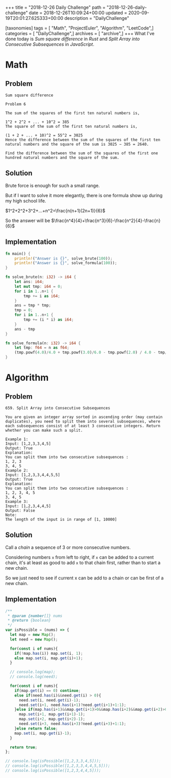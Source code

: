 +++
title = "2018-12-26 Daily Challenge"
path = "2018-12-26-daily-challenge"
date = 2018-12-26T10:09:24+00:00
updated = 2020-09-19T20:01:27.625333+00:00
description = "DailyChallenge"

[taxonomies]
tags = [ "Math", "ProjectEuler", "Algorithm", "LeetCode",]
categories = [ "DailyChallenge",]
archives = [ "archive",]
+++
What I've done today is *Sum square difference* in *Rust* and *Split Array into Consecutive Subsequences* in *JavaScript*.

<!-- more -->

# Math

## Problem

```
Sum square difference

Problem 6 

The sum of the squares of the first ten natural numbers is,

1^2 + 2^2 + ... + 10^2 = 385
The square of the sum of the first ten natural numbers is,

(1 + 2 + ... + 10)^2 = 55^2 = 3025
Hence the difference between the sum of the squares of the first ten natural numbers and the square of the sum is 3025 − 385 = 2640.

Find the difference between the sum of the squares of the first one hundred natural numbers and the square of the sum.
```

## Solution

Brute force is enough for such a small range.

But if I want to solve it more elegantly, there is one formula show up during my high school life.

$1^2+2^2+3^2+...+n^2=\frac{n(n+1)(2n+1)}{6}$

So the answer will be $\frac{n^4}{4}+\frac{n^3}{6}-\frac{n^2}{4}-\frac{n}{6}$

## Implementation

```rust
fn main() {
    println!("Answer is {}", solve_brute(100));
    println!("Answer is {}", solve_formula(100));
}

fn solve_brute(n: i32) -> i64 {
    let ans: i64;
    let mut tmp: i64 = 0;
    for i in 1..n+1 {
        tmp += i as i64;
    }
    ans = tmp * tmp;
    tmp = 0;
    for i in 1..n+1 {
        tmp += (i * i) as i64;
    }
    ans - tmp
}

fn solve_formula(n: i32) -> i64 {
    let tmp: f64 = n as f64;
    (tmp.powf(4.0)/4.0 + tmp.powf(3.0)/6.0 - tmp.powf(2.0) / 4.0 - tmp/6.0) as i64
}
```

# Algorithm

## Problem

```
659. Split Array into Consecutive Subsequences

You are given an integer array sorted in ascending order (may contain duplicates), you need to split them into several subsequences, where each subsequences consist of at least 3 consecutive integers. Return whether you can make such a split.

Example 1:
Input: [1,2,3,3,4,5]
Output: True
Explanation:
You can split them into two consecutive subsequences : 
1, 2, 3
3, 4, 5
Example 2:
Input: [1,2,3,3,4,4,5,5]
Output: True
Explanation:
You can split them into two consecutive subsequences : 
1, 2, 3, 4, 5
3, 4, 5
Example 3:
Input: [1,2,3,4,4,5]
Output: False
Note:
The length of the input is in range of [1, 10000]
```

## Solution

Call a *chain* a sequence of 3 or more consecutive numbers.

Considering numbers `x` from left to right, if `x` can be added to a current chain, it's at least as good to add `x` to that chain first, rather than to start a new chain.

So we just need to see if current x can be add to a chain or can be first of a new chain.

## Implementation

```javascript
/**
 * @param {number[]} nums
 * @return {boolean}
 */
var isPossible = (nums) => {
  let map = new Map();
  let need = new Map();

  for(const i of nums){
    if(!map.has(i)) map.set(i, 1);
    else map.set(i, map.get(i)+1);
  }

  // console.log(map);
  // console.log(need);

  for(const i of nums){
    if(map.get(i) == 0) continue;
    else if(need.has(i)&&need.get(i) > 0){
      need.set(i, need.get(i)-1);
      need.set(i+1, need.has(i+1)?need.get(i+1)+1:1);
    }else if(map.has(i+1)&&map.get(i+1)>0&&map.has(i+2)&&map.get(i+2)>0){
      map.set(i+1, map.get(i+1)-1);
      map.set(i+2, map.get(i+2)-1);
      need.set(i+3, need.has(i+3)?need.get(i+3)+1:1);
    }else return false;
    map.set(i, map.get(i)-1);
  }

  return true;
};

// console.log(isPossible([1,2,3,3,4,5]));
// console.log(isPossible([1,2,3,3,4,4,5,5]));
// console.log(isPossible([1,2,3,4,4,5]));
```